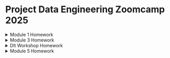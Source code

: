 # Project Data Engineering Zoomcamp 2025

<details>
  <summary>Module 1 Homework</summary>

## Module 1 Docker & SQL

**Question 1. Understanding docker first run**

        docker run -it python:3.12.8 bash
        pip --version

**Prepare Postgres**

>The file import_data.jpynb in the repo records this part of the homework.
>The csv data files were directly downloaded from the webpage.
    
**Question 3. Trip Segmentation Count**

* Up to 1 mile
        
        SELECT count(*)
        FROM green_taxi
        WHERE lpep_pickup_datetime >= '2019-10-01'
        AND lpep_pickup_datetime < '2019-11-01'
        AND trip_distance <=1;

* In between 1 (exclusive) and 3 miles (inclusive)
  
        SELECT count(*)
        FROM green_taxi
        WHERE lpep_pickup_datetime >= '2019-10-01'
        AND lpep_pickup_datetime < '2019-11-01'
        AND trip_distance > 1 
        AND trip_distance <= 3;

* In between 3 (exclusive) and 7 miles (inclusive)

        SELECT count(*)
        FROM green_taxi
        WHERE lpep_pickup_datetime >= '2019-10-01'
        AND lpep_pickup_datetime < '2019-11-01'
        AND trip_distance > 3
        AND trip_distance <= 7;

* In between 7 (exclusive) and 10 miles (inclusive)

        SELECT count(*)
        FROM green_taxi
        WHERE lpep_pickup_datetime >= '2019-10-01'
        AND lpep_pickup_datetime < '2019-11-01'
        AND trip_distance > 7
        AND trip_distance <= 10;

* Over 10 miles

        SELECT count(*)
        FROM green_taxi
        WHERE lpep_pickup_datetime >= '2019-10-01'
        AND lpep_pickup_datetime < '2019-11-01'
        AND trip_distance > 10;

**Question 4. Longest trip for each day**

    SELECT lpep_pickup_datetime
    FROM green_taxi
    ORDER BY trip_distance DESC
    LIMIT 1;

**Question 5. Three biggest pickup zones**

    SELECT "Zone"
    FROM taxi_zone tz
    JOIN (
        SELECT sum(total_amount) sa,"PULocationID"
        FROM green_taxi gt
        WHERE DATE(lpep_pickup_datetime) = '2019-10-18'
        GROIP BY 2
    ) t1
    OM tz."LocationID" = t1."PULocationID"
    WHERE t1.sa > 13000;

**Question 6. Largest tip**

    SELECT gt.lpep_pickup_datetime, tip_amount, zpu.    "Zone" as pickup_zone, zdo."Zone"  as dropoff_zone
    FROM green_taxi gt
    JOIN taxi_zone zpu 
    ON gt."PULocationID" = zpu."LocationID"
    JOIN taxi_zone zdo 
    ON gt."DOLocationID" = zdo."LocationID"
    WHERE gt.lpep_pickup_datetime >= '2019-10-01'
    AND gt.lpep_pickup_datetime < '2019-11-01'
    AND zpu."Zone" = 'East Harlem North'
    ORDER BY tip_amount DESC
    LIMIT 1;

</details>
<details>
  <summary>Module 3 Homework</summary>

## Module 3 Data Warehouse and BigQuery

**Preparation 1: Data upload to GCP**
>Used Kestra(myflow_GCP_upload.yaml) to download data from NY Taxi website and then upload them to GCP, one month after another manually. 

**Preparation 2:Set up BigQuery**

    CREATE OR REPLACE EXTERNAL TABLE `dezoomcamp2025-448509.dezoomamp_dataset03.yellow_tripdata_2024_external`
    OPTIONS (
        format = 'PARQUET',
        uris = ['gs://dezoomcamp2025-448509-bucket03/*.parquet']
    );

    CREATE TABLE `dezoomcamp2025-448509.dezoomamp_dataset03.yellow_tripdata_2024` AS
    SELECT * FROM `dezoomcamp2025-448509.dezoomamp_dataset03.yellow_tripdata_2024_external`;

**Question 1: What is count of records for the 2024 Yellow Taxi Data?**
>Checked "DETAILS" page of the yellow_tripdata_2024 table, which was created in Preparation 2.

**Question 2: Write a query to count the distinct number of PULocationIDs for the entire dataset on both the tables.What is the estimated amount of data that will be read when this query is executed on the External Table and the Table?**

    SELECT DISTINCT PULocationID from dezoomamp_dataset03.yellow_tripdata_2024_external;

    SELECT DISTINCT PULocationID from dezoomamp_dataset03.yellow_tripdata_2024;

**Question 3: Write a query to retrieve the PULocationID from the table (not the external table) in BigQuery. Now write a query to retrieve the PULocationID and DOLocationID on the same table. Why are the estimated number of Bytes different?**

    SELECT PULocationID from dezoomamp_dataset03.yellow_tripdata_2024;

    SELECT PULocationID, DOLocationID from dezoomamp_dataset03.yellow_tripdata_2024;

**Question 4: How many records have a fare_amount of 0?**

    SELECT count(*) FROM dezoomamp_dataset03.yellow_tripdata_2024
    WHERE fare_amount = 0;

**Question 5: What is the best strategy to make an optimized table in Big Query if your query will always filter based on tpep_dropoff_datetime and order the results by VendorID (Create a new table with this strategy)**

    CREATE OR REPLACE TABLE `dezoomcamp2025-448509.dezoomamp_dataset03.yellow_tripdata_2024_pandc`
    PARTITION BY DATE(tpep_dropoff_datetime)
    CLUSTER BY VendorID
    AS
        SELECT * FROM `dezoomamp_dataset03.yellow_tripdata_2024`;


**Question 6: Write a query to retrieve the distinct VendorIDs between tpep_dropoff_datetime 2024-03-01 and 2024-03-15 (inclusive)**

    SELECT DISTINCT VendorID
    FROM `dezoomamp_dataset03.yellow_tripdata_2024`
    WHERE tpep_dropoff_datetime BETWEEN '2024-03-01' AND '2024-03-15';

    SELECT DISTINCT VendorID
    FROM `dezoomamp_dataset03.yellow_tripdata_2024_pandc`
    WHERE tpep_dropoff_datetime BETWEEN '2024-03-01' AND '2024-03-15';

**Question 9: Write a SELECT count(*) query FROM the materialized table you created. How many bytes does it estimate will be read? Why?**

    SELECT count(*) 
    FROM `dezoomamp_dataset03.yellow_tripdata_2024`;
>When querying the whole unpartitioned and unclustered table, the estimated bytes being processed is 0 Byte. Because the same as in question 1, BigQuery can simply use the row counts of the whole table recorded in DETAILS page of the table.

    SELECT count(*) 
    FROM `dezoomamp_dataset03.yellow_tripdata_2024_pandc`
    WHERE tpep_dropoff_datetime BETWEEN '2024-03-01' AND '2024-03-15';
>When querying the partitioned table and filering based on the column that is used for partioning, the Byte estimation that will be processed could drop drastically, i.e. In the above query, it is only 13.42MB. 

    SELECT count(*) 
    FROM `dezoomamp_dataset03.yellow_tripdata_2024_pandc`
    WHERE VendorID =1;

>When querying the partitioned and clustered table and filering based on the column that is used for clustering, the byte estimation is smaller than querying the whole table, but not by much.

</details>

<details>
  <summary>Dlt Workshop Homework</summary>

## Workshop "Data Ingestion with dlt" 
>ws_dlt_pipeline.py

</details>

<details>
  <summary>Module 5 Homework</summary>

**Question 1: Install Spark and PySpark**
>3.5.5

**Question 2: Yellow October 2024**

    import pyspark
    from pyspark.sql import SparkSession
    from pyspark.sql import functions as F

    spark = SparkSession.builder \
                .master("local[*]") \
                .appName('test') \
                .getOrCreate()
    wget https://d37ci6vzurychx.cloudfront.net/trip-data/yellow_tripdata_2024-10.parquet

    df = spark.read \
        .option("header", "true") \
        .parquet('yellow_tripdata_2024-10.parquet')
    df = df.repartition(4)
    df.write.parquet('/home/carrie/mydata/yellow_taxi/2024/10/')

>25MB

**Question 3: Count records**

    oct15_tripcount = df.filter(F.to_date("tpep_pickup_datetime") == "2024-10-15").count()

>128893

**Question 4: Longest trip**

    df = df.withColumn("trip_duration_hours",
        (
            F.unix_timestamp("tpep_dropoff_datetime") - F.unix_timestamp("tpep_pickup_datetime")
        ) / 3600
    )   

    df = df.filter(F.col("trip_duration_hours") > 0)
    longest_trip_row = df.orderBy(F.col("trip_duration_hours").desc()).first()
>162

**Question 5: User Interface***
>port 4040

**Question 6: Least frequent pickup location zone**

    !wget https://d37ci6vzurychx.cloudfront.net/misc/taxi_zone_lookup.csv

    df_zone = spark.read \
        .option("header", "true") \
        .csv('taxi_zone_lookup.csv')

    df_taxi = df.join( 
            df_zone,
            df["PULocationID"] == df_zone["LocationID"], "left"
            )

    df_taxi = df_taxi.withColumnRenamed("Zone", "PUZone") \
                .withColumnRenamed("Borough", "PUBorough") \
                .drop(df_zone["LocationID"]) 

    zone_frequency = df_taxi.groupBy("PUZone") \
                        .agg(F.count("*").alias("trip_count")) \
                        .orderBy("trip_count") \
                        .filter(F.col("PUZone"))

    least_frequent_zone = zone_frequency.filter(F.col("PUZone").isNotNull()).first()
    print(least_frequent_zone.PUZone)

>Governor's Island/Ellis Island/Liberty Island
</details>